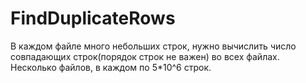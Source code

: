 # FindDuplicateRows
В каждом файле много небольших строк, нужно вычислить число совпадающих строк(порядок строк не важен) во всех файлах.
Несколько файлов, в каждом по 5*10^6 строк.